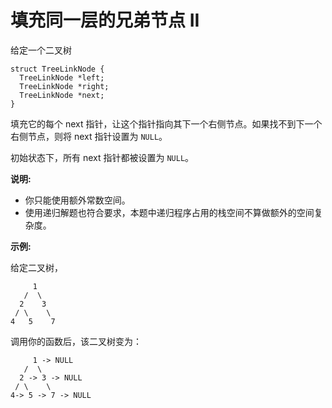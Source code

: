 # 填充同一层的兄弟节点 II

给定一个二叉树

    struct TreeLinkNode {
      TreeLinkNode *left;
      TreeLinkNode *right;
      TreeLinkNode *next;
    }
填充它的每个 next 指针，让这个指针指向其下一个右侧节点。如果找不到下一个右侧节点，则将 next 指针设置为 `NULL`。

初始状态下，所有 next 指针都被设置为 `NULL`。

**说明:**

  + 你只能使用额外常数空间。
  + 使用递归解题也符合要求，本题中递归程序占用的栈空间不算做额外的空间复杂度。

**示例:**

给定二叉树，

         1
       /  \
      2    3
     / \    \
    4   5    7
调用你的函数后，该二叉树变为：

         1 -> NULL
       /  \
      2 -> 3 -> NULL
     / \    \
    4-> 5 -> 7 -> NULL